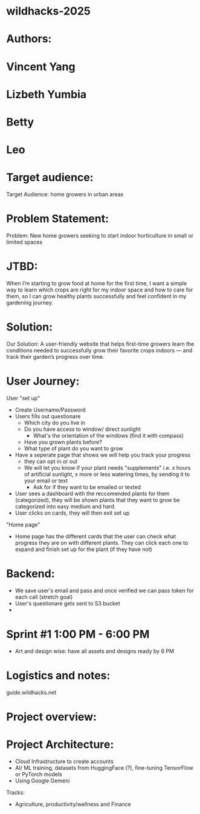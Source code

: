 # wildhacks-2025


# Authors: 

# Vincent Yang 
# Lizbeth Yumbia
# Betty 
# Leo 


# Target audience: 
Target Audience: home growers in urban areas

# Problem Statement: 

Problem: New home growers seeking to start indoor horticulture in small or limited spaces

# JTBD: 

When I’m starting to grow food at home for the first time, I want a simple way to learn which crops are right for my indoor space and how to care for them, so I can grow healthy plants successfully and feel confident in my gardening journey.

# Solution: 

Our Solution: A user-friendly website that helps first-time growers learn the conditions needed to successfully grow their favorite crops indoors — and track their garden’s progress over time.

# User Journey: 
User "set up" 
- Create Username/Password 
- Users fills out questionare  
    - Which city do you live in 
    - Do you have access to window/ direct sunlight
        - What's the orientation of the windows 
        (find it with compass)
    - Have you grown plants before? 
    - What type of plant do you want to grow 
- Have a seperate page that shows we will help you track your progress
    - they can opt in or out
    - We will let you know if your plant needs "supplements" i.e. x hours of artificial sunlight, x more or less watering times, by sending it to your email or text
        - Ask for if they want to be emailed or texted 
- User sees a dashboard with the reccomended plants for them (categorized), they will be shown plants that they want to grow be categorized into easy medium and hard. 
- User clicks on cards, they will then exit set up 

"Home page" 
- Home page has the different cards that the user can check what progress they are on with different plants. They can click each one to expand and finish set up for the plant (if they have not)

# Backend: 
- We save user's email and pass and once verified we can pass token for each call (stretch goal)
- User's questionare gets sent to S3 bucket 
- 



# Sprint #1  1:00 PM - 6:00 PM 

- Art and design wise: have all assets and designs ready by 6 PM 


# Logistics and notes: 
guide.wildhacks.net 


# Project overview: 


# Project Architecture: 
- Cloud Infrastructure to create accounts 
- AI/ ML training, datasets from HuggingFace (?), fine-tuning TensorFlow or PyTorch models
- Using Google Gemeni 

Tracks: 
- Agriculture, productivity/wellness and Finance 
